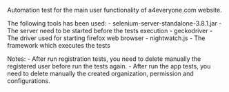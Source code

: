 Automation test for the main user functionality of a4everyone.com website. 

The following tools has been used:
    - selenium-server-standalone-3.8.1.jar - The server need to be started before the tests execution
    - geckodriver - The driver used for starting firefox web browser
    - nightwatch.js - The framework which executes the tests

Notes:
    - After run registration tests, you need to delete manually the registered user before run the tests again.
    - After run the app tests, you need to delete manually the created organization, permission and configurations. 